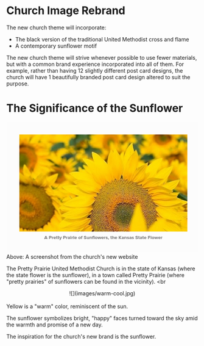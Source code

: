 # Church Image Rebrand

The new church theme will incorporate:
* The black version of the traditional United Methodist cross and flame
* A contemporary sunflower motif

The new church theme will strive whenever possible to use fewer materials, but with a common brand experience incorporated into all of them. For example, rather than having 12 slightly different post card designs, the church will have 1 beautifully branded post card design altered to suit the purpose. 

# The Significance of the Sunflower

![](images/website-sunflowers.png)
<br>
Above: A screenshot from the church's new website

The Pretty Prairie United Methodist Church is in the state of Kansas (where the state flower is the sunflower), in a town called Pretty Prairie (where "pretty prairies" of sunflowers can be found in the vicinity). 
<br
<center>
![](images/warm-cool.jpg)
</center>
<br>
Yellow is a "warm" color, reminiscent of the sun. 

The sunflower symbolizes bright, "happy" faces turned toward the sky amid the warmth and promise of a new day.

The inspiration for the church's new brand is the sunflower.
